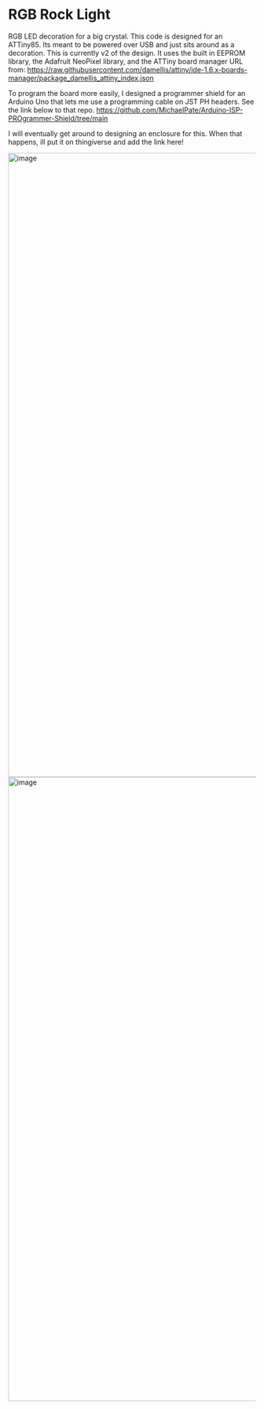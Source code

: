 # RGB Rock Light
 RGB LED decoration for a big crystal. This code is designed for an ATTiny85. Its meant to be powered over USB and just sits around as a decoration.
 This is currently v2 of the design. It uses the built in EEPROM library, the Adafruit NeoPixel library, and the ATTiny board manager URL from:
 https://raw.githubusercontent.com/damellis/attiny/ide-1.6.x-boards-manager/package_damellis_attiny_index.json

To program the board more easily, I designed a programmer shield for an Arduino Uno that lets me use a programming cable on JST PH headers.
See the link below to that repo. https://github.com/MichaelPate/Arduino-ISP-PROgrammer-Shield/tree/main

I will eventually get around to designing an enclosure for this. When that happens, ill put it on thingiverse and add the link here!

<img width="953" height="1270" alt="image" src="https://github.com/user-attachments/assets/b659c3f1-e1cf-4bbb-ba78-05401ce7d449" />

<img width="953" height="1270" alt="image" src="https://github.com/user-attachments/assets/b012266e-0aa6-4289-a4fc-59107a4395d7" />
